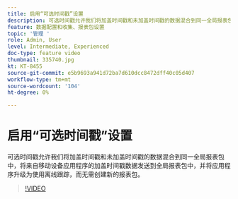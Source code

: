 ```yaml
---
title: 启用“可选时间戳”设置
description: 可选时间戳允许我们将加盖时间戳和未加盖时间戳的数据混合到同一全局报表包中，将来自移动设备应用程序的加盖时间戳数据发送到全局报表包中，并将应用程序升级为使用离线跟踪，而无需创建新的报表包。
feature: 数据配置和收集、报表包设置
topic: '管理 '
role: Admin, User
level: Intermediate, Experienced
doc-type: feature video
thumbnail: 335740.jpg
kt: KT-8455
source-git-commit: e5b9693a941d72ba7d610dcc8472dff40c05d407
workflow-type: tm+mt
source-wordcount: '104'
ht-degree: 0%

---
```



# 启用“可选时间戳”设置

可选时间戳允许我们将加盖时间戳和未加盖时间戳的数据混合到同一全局报表包中，将来自移动设备应用程序的加盖时间戳数据发送到全局报表包中，并将应用程序升级为使用离线跟踪，而无需创建新的报表包。


>[!VIDEO](https://video.tv.adobe.com/v/335740/?quality=12&learn=on)

